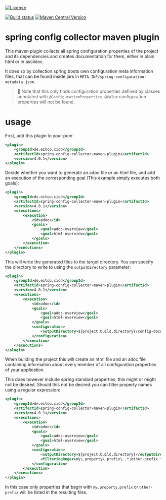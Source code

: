 
[![License](https://img.shields.io/github/license/eitco/spring-config-collector-maven-plugin.svg?style=for-the-badge)](https://opensource.org/license/mit)


[![Build status](https://img.shields.io/github/actions/workflow/status/eitco/spring-config-collector-maven-plugin/deploy.yaml?branch=main&style=for-the-badge&logo=github)](https://github.com/eitco/spring-config-collector-maven-plugin/actions/workflows/deploy.yaml)
[![Maven Central Version](https://img.shields.io/maven-central/v/de.eitco.cicd/spring-config-collector-maven-plugin?style=for-the-badge&logo=apachemaven)](https://central.sonatype.com/artifact/de.eitco.cicd/spring-config-collector-maven-plugin)

# spring config collector maven plugin

This maven plugin collects all spring configuration properties of the project and its dependencies and creates 
documentation for them, either in plain html or in asciidoc.

It does so by collection spring boots own configuration meta information files, that can be found inside
jars in `META-INF/spring-configuration-metadata.json`.

> 📘 Note that this only finds configuration properties defined by classes annotated with `@ConfigurationProperties`. 
> `@Value` configuration properties will not be found.

# usage 

First, add this plugin to your pom:

````xml
<plugin>
    <groupId>de.eitco.cicd</groupId>
    <artifactId>spring-config-collector-maven-plugin</artifactId>
    <version>4.0.1</version>
</plugin>
````

Decide whether you want to generate an adoc file or an html file, and add 
an execution of the corresponding goal (This example simply executes both goals): 

````xml
<plugin>
    <groupId>de.eitco.cicd</groupId>
    <artifactId>spring-config-collector-maven-plugin</artifactId>
    <version>4.0.1</version>
    <executions>
        <execution>
            <id>adoc</id>
            <goals>
                <goal>adoc-overview</goal>
                <goal>html-overview</goal>
            </goals>
        </execution>
    </executions>
</plugin>
````

This will write the generated files to the target directory. You can specify the directory to write to using the 
`outputDirectory` parameter: 

````xml
<plugin>
    <groupId>de.eitco.cicd</groupId>
    <artifactId>spring-config-collector-maven-plugin</artifactId>
    <version>4.0.1</version>
    <executions>
        <execution>
            <id>adoc</id>
            <goals>
                <goal>adoc-overview</goal>
                <goal>html-overview</goal>
            </goals>
            <configuration>
                <outputDirectory>${project.build.directory}/config-documentation</outputDirectory>
            </configuration>
        </execution>
    </executions>
</plugin>
````

When building the project this will create an html file and an adoc file containing information about every member of all configuration properties of your application. 

This does however include spring standard properties, this might or might not be desired. Should this not be desired 
you can filter property names using a regular expression:

````xml
<plugin>
    <groupId>de.eitco.cicd</groupId>
    <artifactId>spring-config-collector-maven-plugin</artifactId>
    <version>4.0.1</version>
    <executions>
        <execution>
            <id>adoc</id>
            <goals>
                <goal>adoc-overview</goal>
                <goal>html-overview</goal>
            </goals>
            <configuration>
                <outputDirectory>${project.build.directory}</outputDirectory>
                <filteringRegex>my\.property\.prefix\..*|other-prefix.*</filteringRegex>
            </configuration>
        </execution>
    </executions>
</plugin>
````
In this case only properties that begin with `my.property.prefix` or `other-prefix` will be listed in the resulting files.
